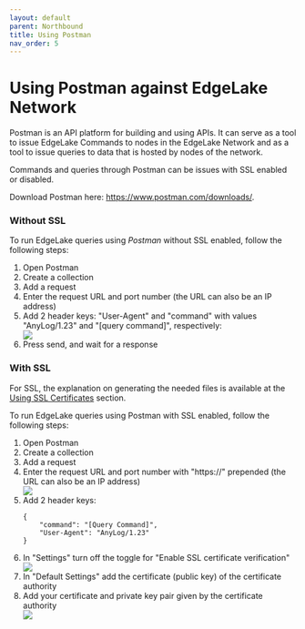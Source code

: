```yaml
---
layout: default
parent: Northbound
title: Using Postman
nav_order: 5
---
```

# Using Postman against EdgeLake Network
 
Postman is an API platform for building and using APIs. It can serve as a tool to issue EdgeLake Commands to nodes in the 
EdgeLake Network and as a tool to issue queries to data that is hosted by nodes of the network.

Commands and queries through Postman can be issues with SSL enabled or disabled.  

Download Postman here: https://www.postman.com/downloads/.  

### Without SSL
To run EdgeLake queries using _Postman_ without SSL enabled, follow the following steps:
<ol start="1">
    <li>Open Postman</li>
    <li>Create a collection</li>
    <li>Add a request</li>
    <li>Enter the request URL and port number (the URL can also be an IP address)</li>
    <li>Add 2 header keys: "User-Agent" and "command" with values "AnyLog/1.23" and "[query command]", respectively:
        <div class="image-frame"><img src="https://user-images.githubusercontent.com/16313057/132929390-0f89b6c7-b88c-4665-a963-2da17645df20.png" /></div>
    </li>
    <li>Press send, and wait for a response</li>
</ol>


### With SSL

For SSL, the explanation on generating the needed files is available at the [Using SSL Certificates](https://github.com/AnyLog-co/documentation/blob/master/authentication.md#using-ssl-certificates) section.

To run EdgeLake queries using Postman with SSL enabled, follow the following steps:
<ol start="1">
    <li>Open Postman</li>
    <li>Create a collection</li>
    <li>Add a request</li>
    <li>Enter the request URL and port number with "https://" prepended (the URL can also be an IP address)
        <div class="image-frame"><img src="https://user-images.githubusercontent.com/16313057/132929414-7b75bc13-4d51-4a48-b189-6a8a75e41c8f.png" /></div>
    </li>
    <li>Add 2 header keys:
        <pre class="code-frame"><code class="language-json">{
    "command": "[Query Command]",
    "User-Agent": "AnyLog/1.23"
}</code></pre></li>
    <li>In "Settings" turn off the toggle for "Enable SSL certificate verification"
        <div class="image-frame"><img src="https://user-images.githubusercontent.com/16313057/132929419-282c6933-9c08-40a9-ae16-ef77224ff2fe.png" /></div>    
    </li>
    <li>In "Default Settings" add the certificate (public key) of the certificate authority</li>
    <li>Add your certificate and private key pair given by the certificate authority
        <div class="image-frame"><img src="https://user-images.githubusercontent.com/16313057/132929434-baa81c83-2ba8-467d-8b2d-a0db12bf6544.png" /></div>
    </li>
</ol>
